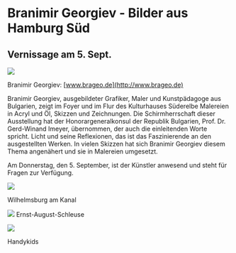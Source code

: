 # Branimir Georgiev - Bilder aus Hamburg Süd

## Vernissage am 5. Sept.

![](resources/_wsb_496x356_branimir+ausstellung4reduziert.jpg)

Branimir Georgiev: [www.brageo.de](http://www.brageo.de)

Branimir Georgiev, ausgebildeter Grafiker, Maler und Kunstpädagoge aus
Bulgarien, zeigt im Foyer und im Flur des Kulturhauses Süderelbe
Malereien in Acryl und Öl, Skizzen und Zeichnungen. Die Schirmherrschaft
dieser Ausstellung hat der Honorargeneralkonsul der Republik Bulgarien,
Prof. Dr. Gerd-Winand Imeyer, übernommen, der auch die einleitenden
Worte spricht. Licht und seine Reflexionen, das ist das Faszinierende an
den ausgestellten Werken. In vielen Skizzen hat sich Branimir Georgiev
diesem Thema angenähert und sie in Malereien umgesetzt.

Am Donnerstag, den 5. September, ist der Künstler anwesend und steht für
Fragen zur Verfügung.

![](resources/_wsb_373x280_Wilhelmsburg_am+Kanal+reduziert.jpg)

Wilhelmsburg am Kanal

![](resources/_wsb_371x279_Ernst-August-Schleuse+reduziert.jpg)
Ernst-August-Schleuse

![](resources/_wsb_444x216_handykids-2+reduziert.jpg)

Handykids
